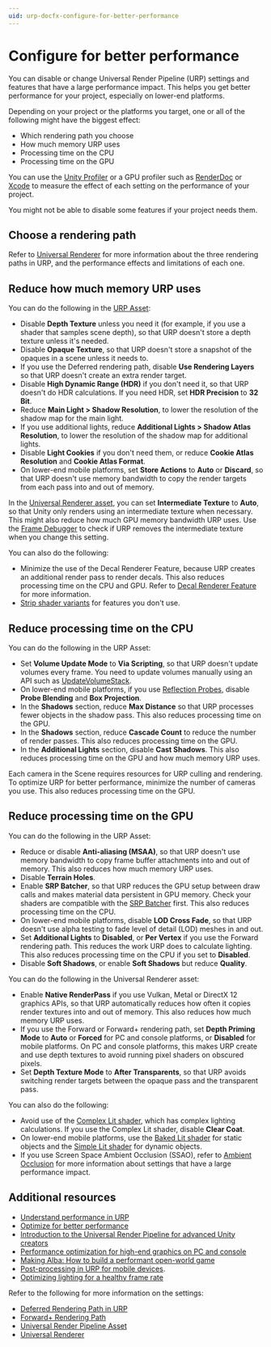```yaml
---
uid: urp-docfx-configure-for-better-performance
---
```

# Configure for better performance

You can disable or change Universal Render Pipeline (URP) settings and features that have a large performance impact. This helps you get better performance for your project, especially on lower-end platforms.

Depending on your project or the platforms you target, one or all of the following might have the biggest effect:

- Which rendering path you choose
- How much memory URP uses
- Processing time on the CPU
- Processing time on the GPU

You can use the [Unity Profiler](https://docs.unity3d.com/Manual/Profiler.html) or a GPU profiler such as [RenderDoc](https://docs.unity3d.com/Manual/RenderDocIntegration.html) or [Xcode](https://docs.unity3d.com/Manual/XcodeFrameDebuggerIntegration.html) to measure the effect of each setting on the performance of your project.

You might not be able to disable some features if your project needs them.

## Choose a rendering path

Refer to [Universal Renderer](https://docs.unity3d.com/Packages/com.unity.render-pipelines.universal@16.0/manual/urp-universal-renderer.html) for more information about the three rendering paths in URP, and the performance effects and limitations of each one.

## Reduce how much memory URP uses

You can do the following in the [URP Asset](universalrp-asset.md):

- Disable **Depth Texture** unless you need it (for example, if you use a shader that samples scene depth), so that URP doesn't store a depth texture unless it's needed.
- Disable **Opaque Texture**, so that URP doesn't store a snapshot of the opaques in a scene unless it needs to.
- If you use the Deferred rendering path, disable **Use Rendering Layers** so that URP doesn't create an extra render target. 
- Disable **High Dynamic Range (HDR)** if you don't need it, so that URP doesn't do HDR calculations. If you need HDR, set **HDR Precision** to **32 Bit**.
- Reduce **Main Light > Shadow Resolution**, to lower the resolution of the shadow map for the main light.
- If you use additional lights, reduce **Additional Lights > Shadow Atlas Resolution**, to lower the resolution of the shadow map for additional lights.
- Disable **Light Cookies** if you don't need them, or reduce **Cookie Atlas Resolution** and **Cookie Atlas Format**.
- On lower-end mobile platforms, set **Store Actions** to **Auto** or **Discard**, so that URP doesn't use memory bandwidth to copy the render targets from each pass into and out of memory.

In the [Universal Renderer asset](urp-universal-renderer.md), you can set **Intermediate Texture** to **Auto**, so that Unity only renders using an intermediate texture when necessary. This might also reduce how much GPU memory bandwidth URP uses. Use the [Frame Debugger](https://docs.unity3d.com/Manual/frame-debugger-window.html) to check if URP removes the intermediate texture when you change this setting.

You can also do the following:

- Minimize the use of the Decal Renderer Feature, because URP creates an additional render pass to render decals. This also reduces processing time on the CPU and GPU. Refer to [Decal Renderer Feature](renderer-feature-decal.md) for more information.
- [Strip shader variants](shader-stripping.md) for features you don't use.

## Reduce processing time on the CPU

You can do the following in the URP Asset:

- Set **Volume Update Mode** to **Via Scripting**, so that URP doesn't update volumes every frame. You need to update volumes manually using an API such as [UpdateVolumeStack](xref:UnityEngine.Rendering.Universal.CameraExtensions.UpdateVolumeStack(UnityEngine.Camera)).
- On lower-end mobile platforms, if you use [Reflection Probes](lighting/reflection-probes.md), disable **Probe Blending** and **Box Projection**.
- In the **Shadows** section, reduce **Max Distance** so that URP processes fewer objects in the shadow pass. This also reduces processing time on the GPU.
- In the **Shadows** section, reduce **Cascade Count** to reduce the number of render passes. This also reduces processing time on the GPU.
- In the **Additional Lights** section, disable **Cast Shadows**. This also reduces processing time on the GPU and how much memory URP uses.

Each camera in the Scene requires resources for URP culling and rendering. To optimize URP for better performance, minimize the number of cameras you use. This also reduces processing time on the GPU.

## Reduce processing time on the GPU

You can do the following in the URP Asset:

- Reduce or disable **Anti-aliasing (MSAA)**, so that URP doesn't use memory bandwidth to copy frame buffer attachments into and out of memory. This also reduces how much memory URP uses.
- Disable **Terrain Holes**.
- Enable **SRP Batcher**, so that URP reduces the GPU setup between draw calls and makes material data persistent in GPU memory. Check your shaders are compatible with the [SRP Batcher](https://docs.unity3d.com/Manual/SRPBatcher.html) first. This also reduces processing time on the CPU.
- On lower-end mobile platforms, disable **LOD Cross Fade**, so that URP doesn't use alpha testing to fade level of detail (LOD) meshes in and out.
- Set **Additional Lights** to **Disabled**, or **Per Vertex** if you use the Forward rendering path. This reduces the work URP does to calculate lighting. This also reduces processing time on the CPU if you set to **Disabled**.
- Disable **Soft Shadows**, or enable **Soft Shadows** but reduce **Quality**.

You can do the following in the Universal Renderer asset:

- Enable **Native RenderPass** if you use Vulkan, Metal or DirectX 12 graphics APIs, so that URP automatically reduces how often it copies render textures into and out of memory. This also reduces how much memory URP uses.
- If you use the Forward or Forward+ rendering path, set **Depth Priming Mode** to **Auto** or **Forced** for PC and console platforms, or **Disabled** for mobile platforms. On PC and console platforms, this makes URP create and use depth textures to avoid running pixel shaders on obscured pixels.
- Set **Depth Texture Mode** to **After Transparents**, so that URP avoids switching render targets between the opaque pass and the transparent pass.

You can also do the following:

- Avoid use of the [Complex Lit shader](shader-complex-lit.md), which has complex lighting calculations. If you use the Complex Lit shader, disable **Clear Coat**.
- On lower-end mobile platforms, use the [Baked Lit shader](baked-lit-shader.md) for static objects and the [Simple Lit shader](simple-lit-shader.md) for dynamic objects.
- If you use Screen Space Ambient Occlusion (SSAO), refer to [Ambient Occlusion](post-processing-ssao.md) for more information about settings that have a large performance impact.


## Additional resources

- [Understand performance in URP](understand-performance.md)
- [Optimize for better performance](optimize-for-better-performance.md)
- [Introduction to the Universal Render Pipeline for advanced Unity creators](https://resources.unity.com/games/introduction-universal-render-pipeline-for-advanced-unity-creators)
- [Performance optimization for high-end graphics on PC and console](https://unity.com/how-to/performance-optimization-high-end-graphics)
- [Making Alba: How to build a performant open-world game](https://www.youtube.com/watch?v=YOtDVv5-0A4)
- [Post-processing in URP for mobile devices](integration-with-post-processing.md).
- [Optimizing lighting for a healthy frame rate](https://unity.com/how-to/advanced/optimize-lighting-mobile-games)

Refer to the following for more information on the settings:

- [Deferred Rendering Path in URP](rendering/deferred-rendering-path.md)
- [Forward+ Rendering Path](rendering/forward-plus-rendering-path.md)
- [Universal Render Pipeline Asset](universalrp-asset.md)
- [Universal Renderer](urp-universal-renderer.md)
